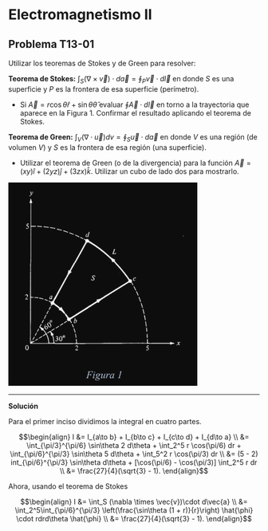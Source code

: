 # Electromagnetismo II
## Problema T13-01

Utilizar los teoremas de Stokes y de Green para resolver:

**Teorema de Stokes:**
$`\int_S (\nabla \times \vec{v})\cdot d\vec{a} = \oint_P \vec{v}\cdot d\vec{l}`$
en donde $`S`$ es una superficie y $`P`$ es la frontera de esa superficie
(perímetro).

- Si $`\vec{A} = r\cos\theta\hat{r} + \sin\theta\hat{\theta}`$ evaluar
$`\oint\vec{A}\cdot d\vec{l}`$ en torno a la trayectoria que aparece en la
Figura 1. Confirmar el resultado aplicando el teorema de Stokes.

**Teorema de Green:**
$`\int_V (\nabla \cdot \vec{u}) dv = \oint_S \vec{u}\cdot d\vec{a}`$
en donde $`V`$ es una región (de volumen $`V`$) y $`S`$ es la frontera de esa
región (una superficie).

- Utilizar el teorema de Green (o de la divergencia) para la función
$`\vec{A} = (xy)\hat{i} + (2yz)\hat{j} + (3zx)\hat{k}`$. Utilizar un cubo de
lado dos para mostrarlo.

![Figura 1](./t13-01-fig.png)

---

**Solución**

Para el primer inciso dividimos la integral en cuatro partes.

```math
\begin{align}
I &= I_{a\to b} + I_{b\to c} + I_{c\to d} + I_{d\to a} \\
&= \int_{\pi/3}^{\pi/6} \sin\theta 2 d\theta +
\int_2^5 r \cos(\pi/6) dr + 
\int_{\pi/6}^{\pi/3} \sin\theta 5 d\theta +
\int_5^2 r \cos(\pi/3) dr  \\
&= (5 - 2) int_{\pi/6}^{\pi/3} \sin\theta d\theta +
[\cos(\pi/6) - \cos(\pi/3)] \int_2^5 r dr  \\
&= \frac{27}{4}(\sqrt{3} - 1).
\end{align}
```

Ahora, usando el teorema de Stokes

```math
\begin{align}
I &= \int_S (\nabla \times \vec{v})\cdot d\vec{a} \\
&= \int_2^5\int_{\pi/6}^{\pi/3}
\left(\frac{\sin\theta (1 + r)}{r}\right) \hat{\phi} \cdot
rdrd\theta \hat{\phi} \\
&= \frac{27}{4}(\sqrt{3} - 1).
\end{align}
```
